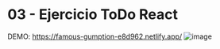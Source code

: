 # 03 - Ejercicio ToDo React
DEMO: https://famous-gumption-e8d962.netlify.app/
![image](https://user-images.githubusercontent.com/16197568/187051385-180c202d-e78a-49e6-aaab-4b4b44c3108a.png)

